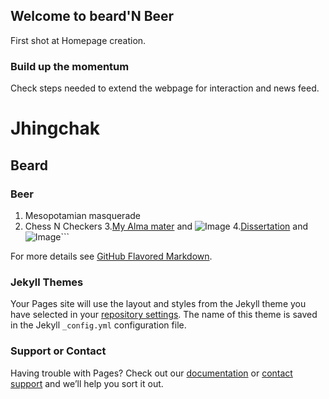 ## Welcome to beard'N Beer

First shot at Homepage creation.


### Build up the momentum
Check steps needed to extend the webpage for interaction and news feed.

# Jhingchak
## Beard
### Beer

1. Mesopotamian masquerade
2. Chess N Checkers
3.[My Alma mater](https://www.lsm.uni-wuppertal.de/de/alumni/dr-ing-chethan-mohan-kumar.html) and ![Image](src)
4.[Dissertation](https://www.shaker.de/de/content/catalogue/index.asp?lang=de&ID=8&ISBN=978-3-8440-6635-7&search=yes) and ![Image](src)```

For more details see [GitHub Flavored Markdown](https://guides.github.com/features/mastering-markdown/).

### Jekyll Themes

Your Pages site will use the layout and styles from the Jekyll theme you have selected in your [repository settings](https://github.com/beardNBeer/homepage/settings). The name of this theme is saved in the Jekyll `_config.yml` configuration file.

### Support or Contact

Having trouble with Pages? Check out our [documentation](https://help.github.com/categories/github-pages-basics/) or [contact support](https://github.com/contact) and we’ll help you sort it out.
